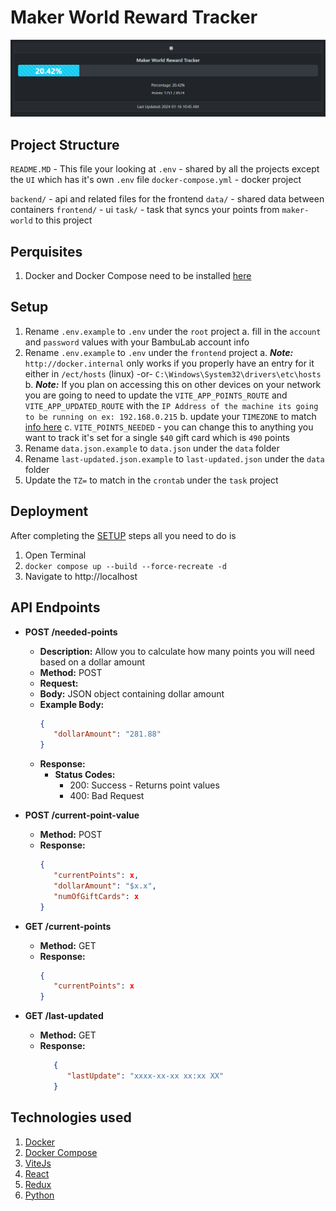 # Maker World Reward Tracker

![Alt text](image.png)

## Project Structure

`README.MD` - This file your looking at
`.env` - shared by all the projects except the `UI` which has it's own `.env` file
`docker-compose.yml` - docker project

`backend/` - api and related files for the frontend
`data/` - shared data between containers
`frontend/` - ui
`task/` - task that syncs your points from `maker-world` to this project

## Perquisites
1. Docker and Docker Compose need to be installed [here](https://docs.docker.com/get-docker/)

## Setup
1. Rename `.env.example` to `.env` under the `root` project
   a. fill in the `account` and `password` values with your BambuLab account info
2. Rename `.env.example` to `.env` under the `frontend` project
   a. ***Note:*** `http://docker.internal` only works if you properly have an entry for it either in `/ect/hosts` (linux) -or- `C:\Windows\System32\drivers\etc\hosts`
   b. ***Note:*** If you plan on accessing this on other devices on your network you are going to need to update the `VITE_APP_POINTS_ROUTE` and `VITE_APP_UPDATED_ROUTE` with the `IP Address of the machine its going to be running on ex: 192.168.0.215`
   b. update your `TIMEZONE` to match [info here](https://en.wikipedia.org/wiki/List_of_tz_database_time_zones#List)
   c. `VITE_POINTS_NEEDED` - you can change this to anything you want to track it's set for a single `$40` gift card which is `490` points
3. Rename `data.json.example` to `data.json` under the `data` folder 
4. Rename `last-updated.json.example` to `last-updated.json` under the `data` folder
5. Update the `TZ=` to match in the `crontab` under the `task` project

## Deployment
After completing the [SETUP](#Setup) steps all you need to do is

1. Open Terminal
2. `docker compose up --build --force-recreate -d`
3. Navigate to http://localhost

## API Endpoints

* **POST /needed-points**

  * **Description:** Allow you to calculate how many points you will need based on a dollar amount
  * **Method:** POST
  * **Request:**
   * **Body:** JSON object containing dollar amount
   * **Example Body:**
      ```json
      {
         "dollarAmount": "281.88"
      }
      ```
  * **Response:**
    * **Status Codes:**
      * 200: Success - Returns point values
      * 400: Bad Request
    

* **POST /current-point-value**
   * **Method:** POST
   * **Response:**
      ```json
      {
         "currentPoints": x,
         "dollarAmount": "$x.x",
         "numOfGiftCards": x
      }
      ```
* **GET /current-points**
   * **Method:** GET
   * **Response:**
      ```json
      {
         "currentPoints": x
      }
      ```
* **GET /last-updated**
   * **Method:** GET
   * **Response:**
      ```json
         {
            "lastUpdate": "xxxx-xx-xx xx:xx XX"
         }
      ```


## Technologies used

1. [Docker](https://docker.com/)
2. [Docker Compose](https://docs.docker.com/compose/)
3. [ViteJs](https://vitejs.dev/)
4. [React](https://react.dev/)
5. [Redux](https://redux.js.org/)
6. [Python](https://www.python.org/)